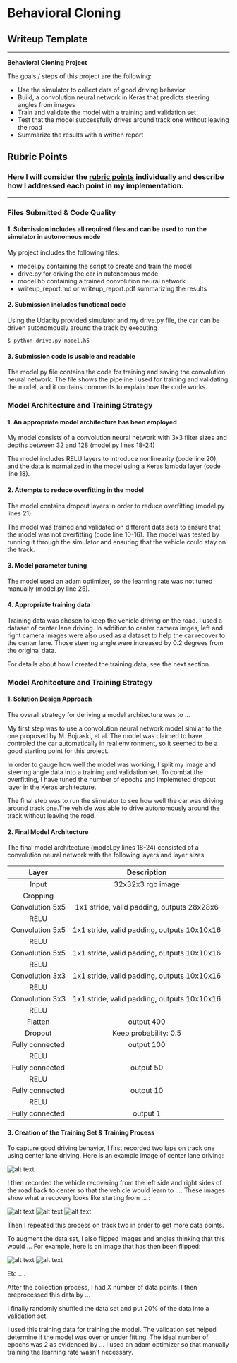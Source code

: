 # **Behavioral Cloning** 

## Writeup Template

---

**Behavioral Cloning Project**

The goals / steps of this project are the following:
* Use the simulator to collect data of good driving behavior
* Build, a convolution neural network in Keras that predicts steering angles from images
* Train and validate the model with a training and validation set
* Test that the model successfully drives around track one without leaving the road
* Summarize the results with a written report


[//]: # (Image References)

[image1]: ./examples/placeholder.png "Model Visualization"
[image2]: ./examples/placeholder.png "Grayscaling"
[image3]: ./examples/placeholder_small.png "Recovery Image"
[image4]: ./examples/placeholder_small.png "Recovery Image"
[image5]: ./examples/placeholder_small.png "Recovery Image"
[image6]: ./examples/placeholder_small.png "Normal Image"
[image7]: ./examples/placeholder_small.png "Flipped Image"

## Rubric Points
### Here I will consider the [rubric points](https://review.udacity.com/#!/rubrics/432/view) individually and describe how I addressed each point in my implementation.  

---
### Files Submitted & Code Quality

#### 1. Submission includes all required files and can be used to run the simulator in autonomous mode

My project includes the following files:
* model.py containing the script to create and train the model
* drive.py for driving the car in autonomous mode
* model.h5 containing a trained convolution neural network 
* writeup_report.md or writeup_report.pdf summarizing the results

#### 2. Submission includes functional code
Using the Udacity provided simulator and my drive.py file, the car can be driven autonomously around the track by executing 

```
$ python drive.py model.h5 
```

#### 3. Submission code is usable and readable

The model.py file contains the code for training and saving the convolution neural network. The file shows the pipeline I used for training and validating the model, and it contains comments to explain how the code works.

### Model Architecture and Training Strategy

#### 1. An appropriate model architecture has been employed

My model consists of a convolution neural network with 3x3 filter sizes and depths between 32 and 128 (model.py lines 18-24) 

The model includes RELU layers to introduce nonlinearity (code line 20), and the data is normalized in the model using a Keras lambda layer (code line 18). 

#### 2. Attempts to reduce overfitting in the model

The model contains dropout layers in order to reduce overfitting (model.py lines 21). 

The model was trained and validated on different data sets to ensure that the model was not overfitting (code line 10-16). The model was tested by running it through the simulator and ensuring that the vehicle could stay on the track.

#### 3. Model parameter tuning

The model used an adam optimizer, so the learning rate was not tuned manually (model.py line 25).

#### 4. Appropriate training data

Training data was chosen to keep the vehicle driving on the road. I used a dataset of center lane driving. In addition to center camera imges, left and right camera images were also used as a dataset to help the car recover to the center lane. Those steering angle were increased by 0.2 degrees from the original data.

For details about how I created the training data, see the next section. 

### Model Architecture and Training Strategy

#### 1. Solution Design Approach

The overall strategy for deriving a model architecture was to ...

My first step was to use a convolution neural network model similar to the one proposed by M. Bojraski, et al. The model was claimed to have controled the car automatically in real environment, so it seemed to be a good starting point for this project.

In order to gauge how well the model was working, I split my image and steering angle data into a training and validation set. To combat the overfitting, I have tuned the number of epochs and implemeted dropout layer in the Keras architecture.

The final step was to run the simulator to see how well the car was driving around track one.The vehicle was able to drive autonomously around the track without leaving the road.

#### 2. Final Model Architecture

The final model architecture (model.py lines 18-24) consisted of a convolution neural network with the following layers and layer sizes 

| Layer         		|     Description	        					| 
|:---------------------:|:---------------------------------------------:| 
| Input         		| 32x32x3 rgb image   							| 
| Cropping | |
| Convolution 5x5     	| 1x1 stride, valid padding, outputs 28x28x6 	|
| RELU					|												|
| Convolution 5x5	    | 1x1 stride, valid padding, outputs 10x10x16      									|
| RELU					|												|
| Convolution 5x5	    | 1x1 stride, valid padding, outputs 10x10x16      									|
| RELU					|												|
| Convolution 3x3	    | 1x1 stride, valid padding, outputs 10x10x16      									|
| RELU					|												|
| Convolution 3x3	    | 1x1 stride, valid padding, outputs 10x10x16      									|
| RELU					|												|
| Flatten		| output 400        									|
| Dropout | Keep probability: 0.5 |
| Fully connected		| output 100        									|
| RELU					|												|
| Fully connected		| output 50        									|
| RELU					|												|
| Fully connected		| output 10        									|
| RELU					|												|
| Fully connected		| output 1        									|

#### 3. Creation of the Training Set & Training Process

To capture good driving behavior, I first recorded two laps on track one using center lane driving. Here is an example image of center lane driving:

![alt text][image2]

I then recorded the vehicle recovering from the left side and right sides of the road back to center so that the vehicle would learn to .... These images show what a recovery looks like starting from ... :

![alt text][image3]
![alt text][image4]
![alt text][image5]

Then I repeated this process on track two in order to get more data points.

To augment the data sat, I also flipped images and angles thinking that this would ... For example, here is an image that has then been flipped:

![alt text][image6]
![alt text][image7]

Etc ....

After the collection process, I had X number of data points. I then preprocessed this data by ...


I finally randomly shuffled the data set and put 20% of the data into a validation set. 

I used this training data for training the model. The validation set helped determine if the model was over or under fitting. The ideal number of epochs was 2 as evidenced by ... I used an adam optimizer so that manually training the learning rate wasn't necessary.
